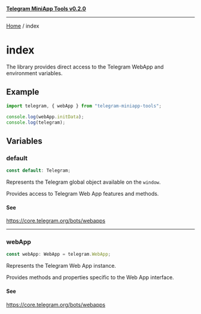 [**Telegram MiniApp Tools v0.2.0**](README.md)

***

[Home](README.md) / index

# index

The library provides direct access to the Telegram WebApp and environment variables.

## Example

```typescript
import telegram, { webApp } from "telegram-miniapp-tools";

console.log(webApp.initData);
console.log(telegram);
```

## Variables

### default

```ts
const default: Telegram;
```

Represents the Telegram global object available on the `window`.

Provides access to Telegram Web App features and methods.

#### See

https://core.telegram.org/bots/webapps

***

### webApp

```ts
const webApp: WebApp = telegram.WebApp;
```

Represents the Telegram Web App instance.

Provides methods and properties specific to the Web App interface.

#### See

https://core.telegram.org/bots/webapps
